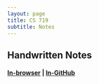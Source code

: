 ```yaml
---
layout: page
title: CS 719
subtitle: Notes
---
```


## Handwritten Notes
#### [In-browser](/notes/cs-719/hand-notes.pdf) | [In-GitHub](https://github.com/aryamanmaithani/aryamanmaithani.github.io/blob/master/notes/cs-719/hand-notes.pdf)